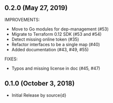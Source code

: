 ## 0.2.0 (May 27, 2019)

IMPROVEMENTS:

* Move to Go modules for dep-management (#53)
* Migrate to Terraform 0.12 SDK (#53 and #54)
* Detect missing online token (#35)
* Refactor interfaces to be a single map (#40)
* Added documentation (#43, #49, #55)

FIXES:

* Typos and missing license in doc (#45, #47)

## 0.1.0 (October 3, 2018)

- Initial Release by source{d}
